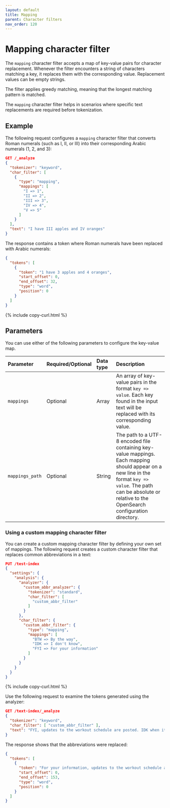 ```yaml
---
layout: default
title: Mapping
parent: Character filters
nav_order: 120
---
```


# Mapping character filter

The `mapping` character filter accepts a map of key-value pairs for character replacement. Whenever the filter encounters a string of characters matching a key, it replaces them with the corresponding value. Replacement values can be empty strings.

The filter applies greedy matching, meaning that the longest matching pattern is matched. 

The `mapping` character filter helps in scenarios where specific text replacements are required before tokenization.

## Example 

The following request configures a `mapping` character filter that converts Roman numerals (such as I, II, or III) into their corresponding Arabic numerals (1, 2, and 3): 

```json
GET /_analyze
{
  "tokenizer": "keyword",
  "char_filter": [
    {
      "type": "mapping",
      "mappings": [
        "I => 1",
        "II => 2",
        "III => 3",
        "IV => 4",
        "V => 5"
      ]
    }
  ],
  "text": "I have III apples and IV oranges"
}
```

The response contains a token where Roman numerals have been replaced with Arabic numerals:

```json
{
  "tokens": [
    {
      "token": "1 have 3 apples and 4 oranges",
      "start_offset": 0,
      "end_offset": 32,
      "type": "word",
      "position": 0
    }
  ]
}
```
{% include copy-curl.html %}

## Parameters

You can use either of the following parameters to configure the key-value map.

| Parameter       | Required/Optional | Data type | Description    |
|:---|:---|:---|:---|
| `mappings`       | Optional          | Array      | An array of key-value pairs in the format `key => value`. Each key found in the input text will be replaced with its corresponding value. |
| `mappings_path`  | Optional          | String     | The path to a UTF-8 encoded file containing key-value mappings. Each mapping should appear on a new line in the format `key => value`. The path can be absolute or relative to the OpenSearch configuration directory. |

### Using a custom mapping character filter

You can create a custom mapping character filter by defining your own set of mappings. The following request creates a custom character filter that replaces common abbreviations in a text:

```json
PUT /test-index
{
  "settings": {
    "analysis": {
      "analyzer": {
        "custom_abbr_analyzer": {
          "tokenizer": "standard",
          "char_filter": [
            "custom_abbr_filter"
          ]
        }
      },
      "char_filter": {
        "custom_abbr_filter": {
          "type": "mapping",
          "mappings": [
            "BTW => By the way",
            "IDK => I don't know",
            "FYI => For your information"
          ]
        }
      }
    }
  }
}
```
{% include copy-curl.html %}

Use the following request to examine the tokens generated using the analyzer:

```json
GET /text-index/_analyze
{
  "tokenizer": "keyword",
  "char_filter": [ "custom_abbr_filter" ],
  "text": "FYI, updates to the workout schedule are posted. IDK when it takes effect, but we have some details. BTW, the finalized schedule will be released Monday."
}
```

The response shows that the abbreviations were replaced:

```json
{
  "tokens": [
    {
      "token": "For your information, updates to the workout schedule are posted. I don't know when it takes effect, but we have some details. By the way, the finalized schedule will be released Monday.",
      "start_offset": 0,
      "end_offset": 153,
      "type": "word",
      "position": 0
    }
  ]
}
```

